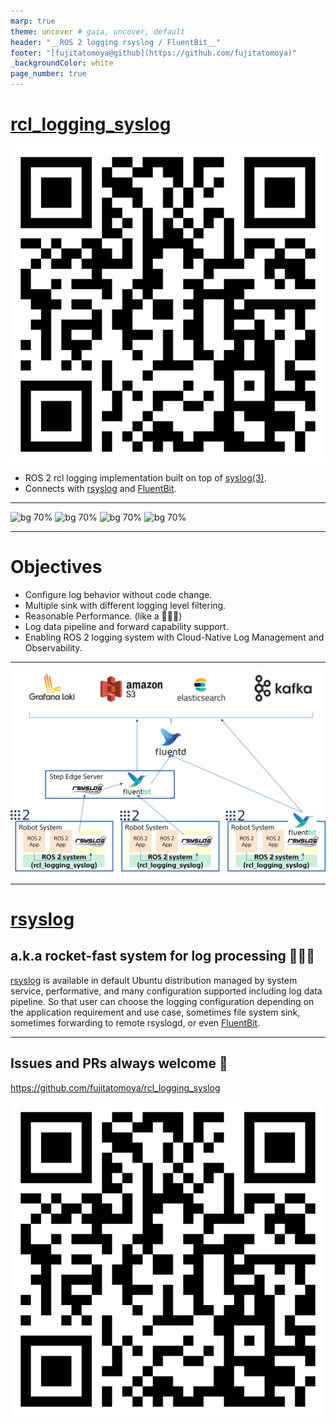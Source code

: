 ```yaml
---
marp: true
theme: uncover # gaia, uncover, default
header: "__ROS 2 logging rsyslog / FluentBit__"
footer: "[fujitatomoya@github](https://github.com/fujitatomoya)"
_backgroundColor: white
page_number: true
---
```


# [rcl_logging_syslog](https://github.com/fujitatomoya/rcl_logging_syslog)

![bg right:35% width:300px](./../images/QR.png)

- ROS 2 rcl logging implementation built on top of [syslog(3)](https://man7.org/linux/man-pages/man3/syslog.3.html).
- Connects with [rsyslog](https://www.rsyslog.com/) and [FluentBit](https://fluentbit.io/).

<!---
Comment Here
--->

---

![bg 70%](https://images.squarespace-cdn.com/content/v1/606d378755a86f589aa297b7/1653397531343-6M4IQ4JWDQV1SQ8W17UN/HumbleHawksbill_TransparentBG-NoROS.png)
![bg 70%](https://images.squarespace-cdn.com/content/v1/606d378755a86f589aa297b7/1684793822030-O5GLQ81TY0M8RZ7I422Q/IronIrwiniLogo.jpg?format=750w)
![bg 70%](https://global.discourse-cdn.com/business7/uploads/ros/optimized/3X/a/e/ae61107095e154a1606d4ea7080065fe0bee52af_2_548x499.png)
![bg 70%](https://images.squarespace-cdn.com/content/v1/606d378755a86f589aa297b7/1628726028642-TVRVRIQL914IVYWV8MG9/rolling.png)

<!---
All available distributions are supported.
--->

---

# Objectives

- Configure log behavior without code change.
- Multiple sink with different logging level filtering.
- Reasonable Performance. (like a 🚀🚀🚀)
- Log data pipeline and forward capability support.
- Enabling ROS 2 logging system with Cloud-Native Log Management and Observability.

<!---
Comment Here
--->

---

![bg 70%](./../images/architecture_overview.png)

<!---
This logging design is just one of the example can be supported by the architecture.
rsyslog and FluentBit enables user to support any log data pipeline with security TLS.
Even more, this architecture can take advantage of Cloud-Native services and tools.
--->

---

# [rsyslog](https://www.rsyslog.com/)

## a.k.a rocket-fast system for log processing 🚀🚀🚀

[rsyslog](https://www.rsyslog.com/) is available in default Ubuntu distribution managed by system service, performative, and many configuration supported including log data pipeline.
So that user can choose the logging configuration depending on the application requirement and use case, sometimes file system sink, sometimes forwarding to remote rsyslogd, or even [FluentBit](https://github.com/fluent/fluent-bit).

<!---
SYSLOG(3) is really simple that does not have much interfaces to control on application side, it just writes the log data on rsyslog Unix Domain Socket.
--->

---

## Issues and PRs always welcome 🚀

https://github.com/fujitatomoya/rcl_logging_syslog

![bg right:35% width:300px](./../images/QR.png)

<!---
Comment Here
--->
